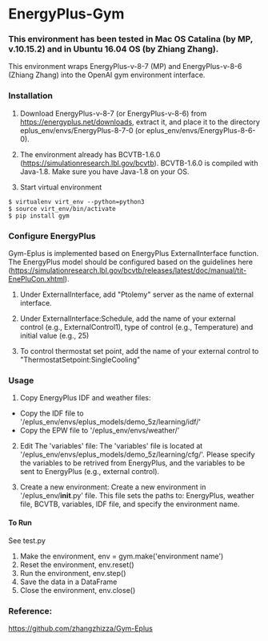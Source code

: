# EnergyPlus-Gym

### This environment has been tested in Mac OS Catalina (by MP, v.10.15.2) and in Ubuntu 16.04 OS (by Zhiang Zhang).

This environment wraps EnergyPlus-v-8-7 (MP) and EnergyPlus-v-8-6 (Zhiang Zhang) into the OpenAI gym environment interface.

### Installation
1. Download EnergyPlus-v-8-7 (or EnergyPlus-v-8-6) from https://energyplus.net/downloads, extract it, and place it to the directory 
eplus_env/envs/EnergyPlus-8-7-0 (or eplus_env/envs/EnergyPlus-8-6-0). 

2. The environment already has BCVTB-1.6.0 (https://simulationresearch.lbl.gov/bcvtb). BCVTB-1.6.0 is compiled with Java-1.8. Make sure you have Java-1.8 on your OS. 

3. Start virtual environment

```
$ virtualenv virt_env --python=python3
$ source virt_env/bin/activate
$ pip install gym
```

### Configure EnergyPlus
Gym-Eplus is implemented based on EnergyPlus ExternalInterface function. The EnergyPlus model should be configured based on the guidelines here (https://simulationresearch.lbl.gov/bcvtb/releases/latest/doc/manual/tit-EnePluCon.xhtml).

1. Under ExternalInterface, add "Ptolemy" server as the name of external interface.

2. Under ExternalInterface:Schedule, add the name of your external control (e.g., ExternalControl1), type of control (e.g., Temperature) and initial value (e.g., 25)

3. To control thermostat set point, add the name of your external control to "ThermostatSetpoint:SingleCooling"


### Usage
1. Copy EnergyPlus IDF and weather files: 
* Copy the IDF file to '/eplus_env/envs/eplus_models/demo_5z/learning/idf/'
* Copy the EPW file to '/eplus_env/envs/weather/'

2. Edit The 'variables' file: 
The 'variables' file is located at '/eplus_env/envs/eplus_models/demo_5z/learning/cfg/'. Please specify the variables to be retrived from EnergyPlus, and the variables to be sent to EnergyPlus (e.g., external control).

3. Create a new environment: Create a new environment in '/eplus_env/__init__.py' file.  This file sets the paths to: EnergyPlus, weather file, BCVTB, variables, IDF file, and specify the environment name.


#### To Run
See test.py
1. Make the environment, env = gym.make('environment name')
2. Reset the environment, env.reset()
3. Run the environment, env.step()
4. Save the data in a DataFrame
5. Close the environment, env.close()


### Reference: 
https://github.com/zhangzhizza/Gym-Eplus
